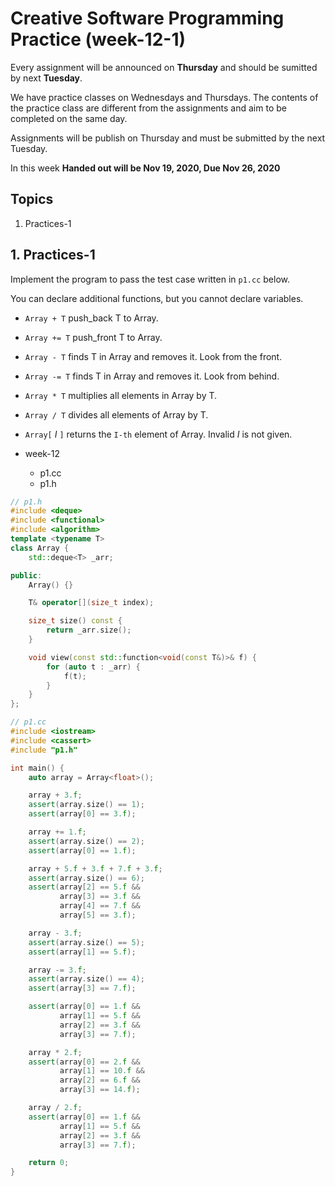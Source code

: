 # Creative Software Programming Practice (week-12-1)

Every assignment will be announced on **Thursday** and should be sumitted by next **Tuesday**.

We have practice classes on Wednesdays and Thursdays. 
The contents of the practice class are different from the assignments and aim to be completed on the same day.

Assignments will be publish on Thursday and must be submitted by the next Tuesday.

In this week **Handed out will be Nov 19, 2020, Due Nov 26, 2020**

## Topics

1. Practices-1

## 1. Practices-1

Implement the program to pass the test case written in `p1.cc` below.

You can declare additional functions, but you cannot declare variables.

- `Array + T` push_back T to Array.
- `Array += T` push_front T to Array.
- `Array - T` finds T in Array and removes it. Look from the front.
- `Array -= T` finds T in Array and removes it. Look from behind.
- `Array * T` multiplies all elements in Array by T.
- `Array / T` divides all elements of Array by T.
- `Array[` $I$ `]` returns the `I-th` element of Array. Invalid $I$ is not given.


- week-12
    - p1.cc
    - p1.h


```c++
// p1.h
#include <deque>
#include <functional>
#include <algorithm>
template <typename T>
class Array {
    std::deque<T> _arr;

public:
    Array() {}

    T& operator[](size_t index);

    size_t size() const {
        return _arr.size();
    }

    void view(const std::function<void(const T&)>& f) {
        for (auto t : _arr) {
            f(t);
        }
    }
};

// p1.cc
#include <iostream>
#include <cassert>
#include "p1.h"

int main() {
    auto array = Array<float>();

    array + 3.f;
    assert(array.size() == 1);
    assert(array[0] == 3.f);

    array += 1.f;
    assert(array.size() == 2);
    assert(array[0] == 1.f);

    array + 5.f + 3.f + 7.f + 3.f;
    assert(array.size() == 6);
    assert(array[2] == 5.f &&
           array[3] == 3.f &&
           array[4] == 7.f &&
           array[5] == 3.f);

    array - 3.f;
    assert(array.size() == 5);
    assert(array[1] == 5.f);

    array -= 3.f;
    assert(array.size() == 4);
    assert(array[3] == 7.f);

    assert(array[0] == 1.f &&
           array[1] == 5.f &&
           array[2] == 3.f &&
           array[3] == 7.f);

    array * 2.f;
    assert(array[0] == 2.f &&
           array[1] == 10.f &&
           array[2] == 6.f &&
           array[3] == 14.f);

    array / 2.f;
    assert(array[0] == 1.f &&
           array[1] == 5.f &&
           array[2] == 3.f &&
           array[3] == 7.f);

    return 0;
}
```
